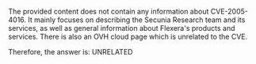The provided content does not contain any information about CVE-2005-4016. It mainly focuses on describing the Secunia Research team and its services, as well as general information about Flexera's products and services. There is also an OVH cloud page which is unrelated to the CVE.

Therefore, the answer is: UNRELATED